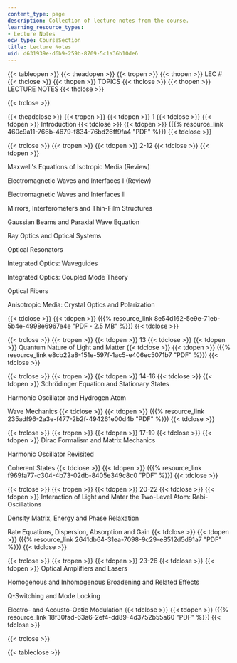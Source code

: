 ```yaml
---
content_type: page
description: Collection of lecture notes from the course.
learning_resource_types:
- Lecture Notes
ocw_type: CourseSection
title: Lecture Notes
uid: d631939e-d6b9-259b-8709-5c1a36b10de6
---
```


{{< tableopen >}}
{{< theadopen >}}
{{< tropen >}}
{{< thopen >}}
LEC #
{{< thclose >}}
{{< thopen >}}
TOPICS
{{< thclose >}}
{{< thopen >}}
LECTURE NOTES
{{< thclose >}}

{{< trclose >}}

{{< theadclose >}}
{{< tropen >}}
{{< tdopen >}}
1
{{< tdclose >}}
{{< tdopen >}}
Introduction
{{< tdclose >}}
{{< tdopen >}}
({{% resource_link 460c9a11-766b-4679-f834-76bd26ff9fa4 "PDF" %}})
{{< tdclose >}}

{{< trclose >}}
{{< tropen >}}
{{< tdopen >}}
2-12
{{< tdclose >}}
{{< tdopen >}}


Maxwell's Equations of Isotropic Media (Review)  
  
Electromagnetic Waves and Interfaces I (Review)  
  
Electromagnetic Waves and Interfaces II  
  
Mirrors, Interferometers and Thin-Film Structures  
  
Gaussian Beams and Paraxial Wave Equation  
  
Ray Optics and Optical Systems  
  
Optical Resonators  
  
Integrated Optics: Waveguides  
  
Integrated Optics: Coupled Mode Theory  
  
Optical Fibers  
  
Anisotropic Media: Crystal Optics and Polarization


{{< tdclose >}}
{{< tdopen >}}
({{% resource_link 8e54d162-5e9e-71eb-5b4e-4998e6967e4e "PDF - 2.5 MB" %}})
{{< tdclose >}}

{{< trclose >}}
{{< tropen >}}
{{< tdopen >}}
13
{{< tdclose >}}
{{< tdopen >}}
Quantum Nature of Light and Matter
{{< tdclose >}}
{{< tdopen >}}
({{% resource_link e8cb22a8-151e-597f-1ac5-e406ec5071b7 "PDF" %}})
{{< tdclose >}}

{{< trclose >}}
{{< tropen >}}
{{< tdopen >}}
14-16
{{< tdclose >}}
{{< tdopen >}}
Schrödinger Equation and Stationary States  
  
Harmonic Oscillator and Hydrogen Atom  
  
Wave Mechanics
{{< tdclose >}}
{{< tdopen >}}
({{% resource_link 235adf96-2a3e-f477-2b2f-494261e00d4b "PDF" %}})
{{< tdclose >}}

{{< trclose >}}
{{< tropen >}}
{{< tdopen >}}
17-19
{{< tdclose >}}
{{< tdopen >}}
Dirac Formalism and Matrix Mechanics  
  
Harmonic Oscillator Revisited  
  
Coherent States
{{< tdclose >}}
{{< tdopen >}}
({{% resource_link f969fa77-c304-4b73-02db-8405e349c8c0 "PDF" %}})
{{< tdclose >}}

{{< trclose >}}
{{< tropen >}}
{{< tdopen >}}
20-22
{{< tdclose >}}
{{< tdopen >}}
Interaction of Light and Mater the Two-Level Atom: Rabi-Oscillations  
  
Density Matrix, Energy and Phase Relaxation  
  
Rate Equations, Dispersion, Absorption and Gain
{{< tdclose >}}
{{< tdopen >}}
({{% resource_link 2641db64-31ea-7098-9c29-e8512d5d91a7 "PDF" %}})
{{< tdclose >}}

{{< trclose >}}
{{< tropen >}}
{{< tdopen >}}
23-26
{{< tdclose >}}
{{< tdopen >}}
Optical Amplifiers and Lasers  
  
Homogenous and Inhomogenous Broadening and Related Effects  
  
Q-Switching and Mode Locking  
  
Electro- and Acousto-Optic Modulation
{{< tdclose >}}
{{< tdopen >}}
({{% resource_link 18f30fad-63a6-2ef4-dd89-4d3752b55a60 "PDF" %}})
{{< tdclose >}}

{{< trclose >}}

{{< tableclose >}}
